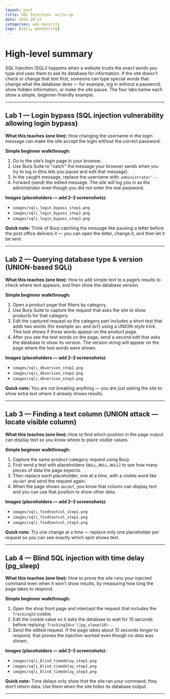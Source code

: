 ```yaml
---
layout: post
title: SQL Injection  write-up
date: 2025-10-17
categories: web-security
tags: [sqli, pentesting]
---
```

# High-level summary
SQL Injection (SQLi) happens when a website trusts the exact words you type and uses them to ask its database for information. If the site doesn’t check or change that text first, someone can type special words that change what the database does — for example, log in without a password, show hidden information, or make the site pause. The four labs below each show a simple, beginner-friendly example.

---

## Lab 1 — Login bypass (SQL injection vulnerability allowing login bypass)

**What this teaches (one line):**
How changing the username in the login message can make the site accept the login without the correct password.

**Simple beginner walkthrough:**

1. Go to the site’s login page in your browser.
2. Use Burp Suite to "catch" the message your browser sends when you try to log in (this lets you pause and edit that message).
3. In the caught message, replace the username with: `administrator'--`.
4. Forward (send) the edited message. The site will log you in as the administrator even though you did not enter the real password.

**Images (placeholders — add 2–3 screenshots):**

* `images/sqli_login_bypass_step1.png`
* `images/sqli_login_bypass_step2.png`
* `images/sqli_login_bypass_step3.png`

**Quick note:** Think of Burp catching the message like pausing a letter before the post office delivers it — you can open the letter, change it, and then let it be sent.

---

## Lab 2 — Querying database type & version (UNION-based SQLi)

**What this teaches (one line):**
How to add simple text to a page’s results to check where text appears, and then show the database version.

**Simple beginner walkthrough:**

1. Open a product page that filters by category.
2. Use Burp Suite to capture the request that asks the site to show products for that category.
3. Edit the captured request so the category part includes a short test that adds two words (for example `abc` and `def`) using a UNION-style trick. This test shows if those words appear on the product page.
4. After you see the test words on the page, send a second edit that asks the database to show its version. The version string will appear on the page where the test words were shown.

**Images (placeholders — add 2–3 screenshots):**

* `images/sqli_dbversion_step1.png`
* `images/sqli_dbversion_step2.png`
* `images/sqli_dbversion_step3.png`

**Quick note:** You are not breaking anything — you are just asking the site to show extra text where it already shows results.

---

## Lab 3 — Finding a text column (UNION attack — locate visible column)

**What this teaches (one line):**
How to find which position in the page output can display text so you know where to place visible values.

**Simple beginner walkthrough:**

1. Capture the same product-category request using Burp.
2. First send a test with placeholders (`NULL,NULL,NULL`) to see how many pieces of data the page expects.
3. Then replace each placeholder, one at a time, with a visible word like `abcdef` and send the request again.
4. When the page shows `abcdef`, you know that column can display text and you can use that position to show other data.

**Images (placeholders — add 2–3 screenshots):**

* `images/sqli_findtextcol_step1.png`
* `images/sqli_findtextcol_step2.png`
* `images/sqli_findtextcol_step3.png`

**Quick note:** Try one change at a time — replace only one placeholder per request so you can see exactly which spot shows text.

---

## Lab 4 — Blind SQL injection with time delay (pg\_sleep)

**What this teaches (one line):**
How to prove the site runs your injected command even when it won’t show results, by measuring how long the page takes to respond.

**Simple beginner walkthrough:**

1. Open the shop front page and intercept the request that includes the `TrackingId` cookie.
2. Edit the cookie value so it asks the database to wait for 10 seconds before replying: `TrackingId=x'||pg_sleep(10)--`.
3. Send the edited request. If the page takes about 10 seconds longer to respond, that proves the injection worked even though no data was shown.

**Images (placeholders — add 2–3 screenshots):**

* `images/sqli_blind_timedelay_step1.png`
* `images/sqli_blind_timedelay_step2.png`
* `images/sqli_blind_timedelay_step3.png`

**Quick note:** Time delays only show that the site ran your command; they don’t return data. Use them when the site hides its database output.

---

